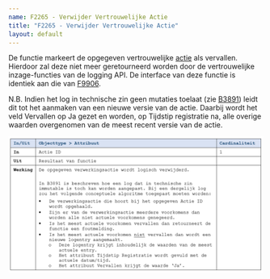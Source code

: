 ```yaml
---
name: F2265 - Verwijder Vertrouwelijke Actie
title: "F2265 - Verwijder Vertrouwelijke Actie"
layout: default
---
```

De functie markeert de opgegeven vertrouwelijke [actie](../../../gegevenswoordenboek/objecttypen/Actie.md) als vervallen. Hierdoor zal deze niet meer geretourneerd worden door de vertrouwelijke inzage-functies van de logging API. De interface van deze functie is identiek aan die van [F9906](./9906.md).

N.B. Indien het log in technische zin geen mutaties toelaat (zie [B3891](./3891.md)) leidt dit tot het aanmaken van een nieuwe versie van de actie. Daarbij wordt het veld Vervallen op Ja gezet en worden, op Tijdstip registratie na, alle overige waarden overgenomen van de meest recent versie van de actie.

<img src="./_assets/2265_1.png" alt="" width="700"/>
